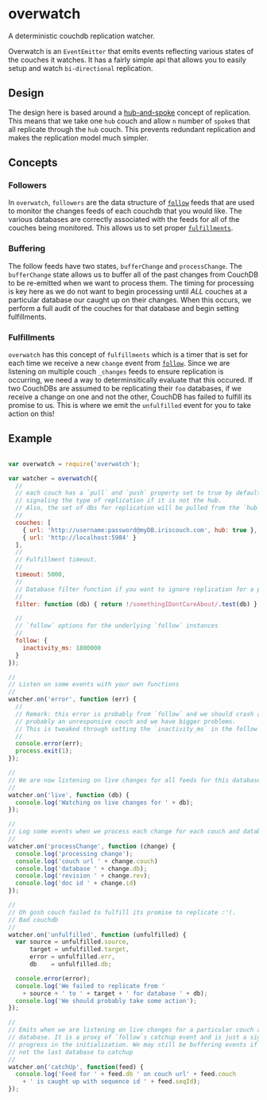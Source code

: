 # overwatch

A deterministic couchdb replication watcher.

Overwatch is an `EventEmitter` that emits events reflecting various states of
the couches it watches. It has a fairly simple api that allows you to easily
setup and watch `bi-directional` replication.

## Design

The design here is based around a [hub-and-spoke] concept of replication. This
means that we take one `hub` couch and allow `n` number of `spoke`s that all
replicate through the `hub` couch. This prevents redundant replication and makes
the replication model much simpler.

## Concepts

### Followers

In `overwatch`, `followers` are the data structure of [`follow`][follow] feeds that are used
to monitor the changes feeds of each couchdb that you would like. The various
databases are correctly associated with the feeds for all of the couches being
monitored. This allows us to set proper [`fulfillments`](#fulfillments).

### Buffering

The follow feeds have two states, `bufferChange` and `processChange`. The
`bufferChange` state allows us to buffer all of the past changes from CouchDB to
be re-emitted when we want to process them. The timing for processing is key here as
we do not want to begin processing until *ALL* couches at a particular database
our caught up on their changes. When this occurs, we perform a full audit of the
couches for that database and begin setting fulfillments.

### Fulfillments

`overwatch` has this concept of `fulfillments` which is a timer that is set
for each time we receive a new `change` event from [`follow`][follow]. Since we are
listening on multiple couch `_changes` feeds to ensure replication is occurring,
we need a way to determinsitically evaluate that this occured. If two CouchDBs
are assumed to be replicating their `foo` databases, if we receive a change on
one and not the other, CouchDB has failed to fulfill its promise to us. This is
where we emit the `unfulfilled` event for you to take action on this!

## Example

```js

var overwatch = require('overwatch');

var watcher = overwatch({
  //
  // each couch has a `pull` and `push` property set to true by default
  // signaling the type of replication if it is not the hub.
  // Also, the set of dbs for replication will be pulled from the `hub` couch
  //
  couches: [
    { url: 'http://username:password@myDB.iriscouch.com', hub: true },
    { url: 'http://localhost:5984' }
  ],
  //
  // Fulfillment timeout.
  //
  timeout: 5000,
  //
  // Database filter function if you want to ignore replication for a particular databases
  //
  filter: function (db) { return !/somethingIDontCareAbout/.test(db) },

  //
  // `follow` options for the underlying `follow` instances
  //
  follow: {
    inactivity_ms: 1800000
  }
});

//
// Listen on some events with your own functions
//
watcher.on('error', function (err) {
  //
  // Remark: this error is probably from `follow` and we should crash as its
  // probably an unresponsive couch and we have bigger problems.
  // This is tweaked through setting the `inactivity_ms` in the follow options object.
  //
  console.error(err);
  process.exit(1);
});

//
// We are now listening on live changes for all feeds for this database
//
watcher.on('live', function (db) {
  console.log('Watching on live changes for ' + db);
});

//
// Log some events when we process each change for each couch and database
//
watcher.on('processChange', function (change) {
  console.log('processing change');
  console.log('couch url ' + change.couch)
  console.log('database ' + change.db);
  console.log('revision ' + change.rev);
  console.log('doc id ' + change.id)
});

//
// Oh gosh couch failed to fulfill its promise to replicate :'(.
// Bad couchdb
//
watcher.on('unfulfilled', function (unfulfilled) {
  var source = unfulfilled.source,
      target = unfulfilled.target,
      error = unfulfilled.err,
      db    = unfulfilled.db;

  console.error(error);
  console.log('We failed to replicate from '
    + source + ' to ' + target + ' for database ' + db);
  console.log('We should probably take some action');
});

//
// Emits when we are listening on live changes for a particular couch and
// database. It is a proxy of `follow`s catchup event and is just a signal of
// progress in the initialization. We may still be buffering events if this is
// not the last database to catchup
//
watcher.on('catchUp', function(feed) {
  console.log('Feed for ' + feed.db ' on couch url' + feed.couch
    + ' is caught up with sequence id ' + feed.seqId);
});

```

[hub-and-spoke]: https://en.wikipedia.org/wiki/Hub_and_spoke
[follow]: https://github.com/iriscouch/follow
